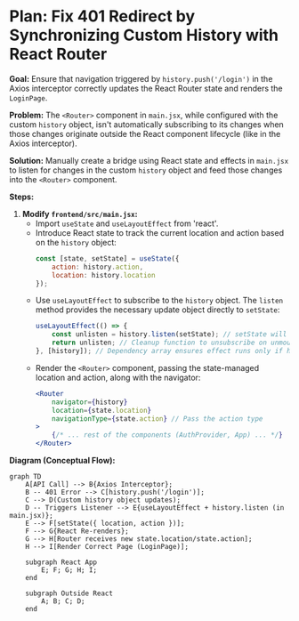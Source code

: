 # Plan: Fix 401 Redirect by Synchronizing Custom History with React Router

**Goal:** Ensure that navigation triggered by `history.push('/login')` in the Axios interceptor correctly updates the React Router state and renders the `LoginPage`.

**Problem:** The `<Router>` component in `main.jsx`, while configured with the custom `history` object, isn't automatically subscribing to its changes when those changes originate outside the React component lifecycle (like in the Axios interceptor).

**Solution:** Manually create a bridge using React state and effects in `main.jsx` to listen for changes in the custom `history` object and feed those changes into the `<Router>` component.

**Steps:**

1.  **Modify `frontend/src/main.jsx`:**
    *   Import `useState` and `useLayoutEffect` from 'react'.
    *   Introduce React state to track the current location and action based on the `history` object:
        ```javascript
        const [state, setState] = useState({
            action: history.action,
            location: history.location
        });
        ```
    *   Use `useLayoutEffect` to subscribe to the `history` object. The `listen` method provides the necessary update object directly to `setState`:
        ```javascript
        useLayoutEffect(() => {
            const unlisten = history.listen(setState); // setState will receive { location, action }
            return unlisten; // Cleanup function to unsubscribe on unmount
        }, [history]); // Dependency array ensures effect runs only if history changes (it won't)
        ```
    *   Render the `<Router>` component, passing the state-managed location and action, along with the navigator:
        ```jsx
        <Router
            navigator={history}
            location={state.location}
            navigationType={state.action} // Pass the action type
        >
            {/* ... rest of the components (AuthProvider, App) ... */}
        </Router>
        ```

**Diagram (Conceptual Flow):**

```mermaid
graph TD
    A[API Call] --> B{Axios Interceptor};
    B -- 401 Error --> C[history.push('/login')];
    C --> D(Custom history object updates);
    D -- Triggers Listener --> E{useLayoutEffect + history.listen (in main.jsx)};
    E --> F[setState({ location, action })];
    F --> G{React Re-renders};
    G --> H[Router receives new state.location/state.action];
    H --> I[Render Correct Page (LoginPage)];

    subgraph React App
        E; F; G; H; I;
    end

    subgraph Outside React
        A; B; C; D;
    end
